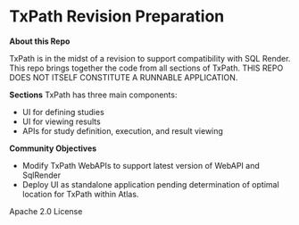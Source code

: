 # TxPath Revision Preparation

**About this Repo**

TxPath is in the midst of a revision to support compatibility with SQL Render.  This repo brings together the code from all sections of TxPath.  THIS REPO DOES NOT ITSELF CONSTITUTE A RUNNABLE APPLICATION.

**Sections**
TxPath has three main components:

* UI for defining studies
* UI for viewing results
* APIs for study definition, execution, and result viewing

**Community Objectives**
* Modify TxPath WebAPIs to support latest version of WebAPI and SqlRender
* Deploy UI as standalone application pending determination of optimal location for TxPath within Atlas.


Apache 2.0 License
